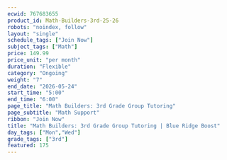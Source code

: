 ```yaml
---
ecwid: 767683655
product_id: Math-Builders-3rd-25-26
robots: "noindex, follow"
layout: "single"
schedule_tags: ["Join Now"]
subject_tags: ["Math"]
price: 149.99
price_unit: "per month"
duration: "Flexible"
category: "Ongoing"
weight: "7"
end_date: "2026-05-24"
start_time: "5:00"
end_time: "6:00"
page_title: "Math Builders: 3rd Grade Group Tutoring"
page_subtitle: "Math Support"
ribbon: "Join Now"
title: "Math Builders: 3rd Grade Group Tutoring | Blue Ridge Boost"
day_tags: ["Mon","Wed"]
grade_tags: ["3rd"]
featured: 175
---
```

